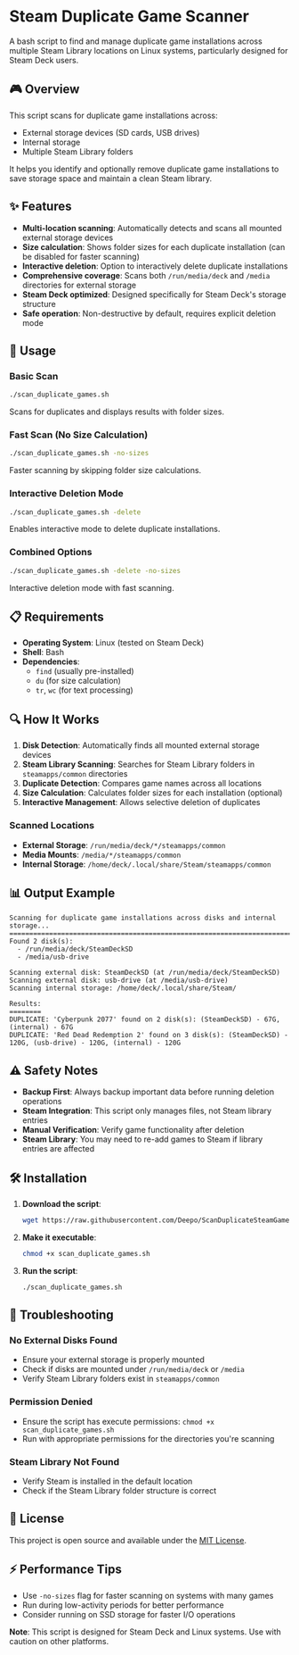 # Steam Duplicate Game Scanner

A bash script to find and manage duplicate game installations across multiple Steam Library locations on Linux systems, particularly designed for Steam Deck users.

## 🎮 Overview

This script scans for duplicate game installations across:
- External storage devices (SD cards, USB drives)
- Internal storage
- Multiple Steam Library folders

It helps you identify and optionally remove duplicate game installations to save storage space and maintain a clean Steam library.

## ✨ Features

- **Multi-location scanning**: Automatically detects and scans all mounted external storage devices
- **Size calculation**: Shows folder sizes for each duplicate installation (can be disabled for faster scanning)
- **Interactive deletion**: Option to interactively delete duplicate installations
- **Comprehensive coverage**: Scans both `/run/media/deck` and `/media` directories for external storage
- **Steam Deck optimized**: Designed specifically for Steam Deck's storage structure
- **Safe operation**: Non-destructive by default, requires explicit deletion mode

## 🚀 Usage

### Basic Scan
```bash
./scan_duplicate_games.sh
```
Scans for duplicates and displays results with folder sizes.

### Fast Scan (No Size Calculation)
```bash
./scan_duplicate_games.sh -no-sizes
```
Faster scanning by skipping folder size calculations.

### Interactive Deletion Mode
```bash
./scan_duplicate_games.sh -delete
```
Enables interactive mode to delete duplicate installations.

### Combined Options
```bash
./scan_duplicate_games.sh -delete -no-sizes
```
Interactive deletion mode with fast scanning.

## 📋 Requirements

- **Operating System**: Linux (tested on Steam Deck)
- **Shell**: Bash
- **Dependencies**: 
  - `find` (usually pre-installed)
  - `du` (for size calculation)
  - `tr`, `wc` (for text processing)

## 🔍 How It Works

1. **Disk Detection**: Automatically finds all mounted external storage devices
2. **Steam Library Scanning**: Searches for Steam Library folders in `steamapps/common` directories
3. **Duplicate Detection**: Compares game names across all locations
4. **Size Calculation**: Calculates folder sizes for each installation (optional)
5. **Interactive Management**: Allows selective deletion of duplicates

### Scanned Locations

- **External Storage**: `/run/media/deck/*/steamapps/common`
- **Media Mounts**: `/media/*/steamapps/common`
- **Internal Storage**: `/home/deck/.local/share/Steam/steamapps/common`

## 📊 Output Example

```
Scanning for duplicate game installations across disks and internal storage...
==========================================================================
Found 2 disk(s):
  - /run/media/deck/SteamDeckSD
  - /media/usb-drive

Scanning external disk: SteamDeckSD (at /run/media/deck/SteamDeckSD)
Scanning external disk: usb-drive (at /media/usb-drive)
Scanning internal storage: /home/deck/.local/share/Steam/

Results:
========
DUPLICATE: 'Cyberpunk 2077' found on 2 disk(s): (SteamDeckSD) - 67G, (internal) - 67G
DUPLICATE: 'Red Dead Redemption 2' found on 3 disk(s): (SteamDeckSD) - 120G, (usb-drive) - 120G, (internal) - 120G
```

## ⚠️ Safety Notes

- **Backup First**: Always backup important data before running deletion operations
- **Steam Integration**: This script only manages files, not Steam library entries
- **Manual Verification**: Verify game functionality after deletion
- **Steam Library**: You may need to re-add games to Steam if library entries are affected

## 🛠️ Installation

1. **Download the script**:
   ```bash
   wget https://raw.githubusercontent.com/Deepo/ScanDuplicateSteamGames/main/scan_duplicate_games.sh
   ```

2. **Make it executable**:
   ```bash
   chmod +x scan_duplicate_games.sh
   ```

3. **Run the script**:
   ```bash
   ./scan_duplicate_games.sh
   ```

## 🔧 Troubleshooting

### No External Disks Found
- Ensure your external storage is properly mounted
- Check if disks are mounted under `/run/media/deck` or `/media`
- Verify Steam Library folders exist in `steamapps/common`

### Permission Denied
- Ensure the script has execute permissions: `chmod +x scan_duplicate_games.sh`
- Run with appropriate permissions for the directories you're scanning

### Steam Library Not Found
- Verify Steam is installed in the default location
- Check if the Steam Library folder structure is correct

## 📝 License

This project is open source and available under the [MIT License](LICENSE).

## ⚡ Performance Tips

- Use `-no-sizes` flag for faster scanning on systems with many games
- Run during low-activity periods for better performance
- Consider running on SSD storage for faster I/O operations

**Note**: This script is designed for Steam Deck and Linux systems. Use with caution on other platforms. 